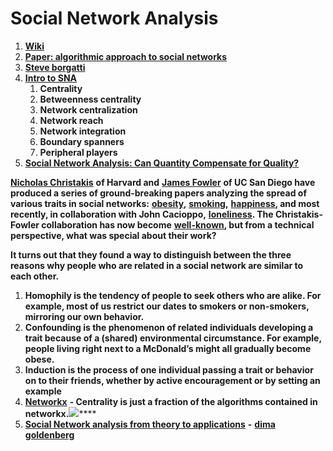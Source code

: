 # Social Network Analysis

1. [**Wiki**](https://en.wikipedia.org/wiki/Social_network)
2. [**Paper: algorithmic approach to social networks**](http://www.cs.carleton.edu/faculty/dlibenno/papers/thesis/thesis.pdf)
3. [**Steve borgatti**](https://sites.google.com/site/steveborgatti/home)
4. [**Intro to SNA**](http://www.orgnet.com/sna.html)
   1. **Centrality**
   2. **Betweenness centrality**
   3. **Network centralization**
   4. **Network reach**
   5. **Network integration**
   6. **Boundary spanners**
   7. **Peripheral players**
5. [**Social Network Analysis: Can Quantity Compensate for Quality?**](https://33bits.wordpress.com/2009/02/15/social-network-analysis-can-quantity-substitute-for-quality/)

[**Nicholas Christakis**](http://www.wjh.harvard.edu/soc/faculty/christakis/) **of Harvard and** [**James Fowler**](http://jhfowler.ucsd.edu/) **of UC San Diego have produced a series of ground-breaking papers analyzing the spread of various traits in social networks:** [**obesity**](http://content.nejm.org/cgi/content/full/357/4/370)**,** [**smoking**](http://content.nejm.org/cgi/content/full/358/21/2249)**,** [**happiness**](http://www.bmj.com/cgi/content/full/337/dec04_2/a2338)**, and most recently, in collaboration with John Cacioppo,** [**loneliness**](http://papers.ssrn.com/sol3/papers.cfm?abstract_id=1319108)**. The Christakis-Fowler collaboration has now become** [**well-known**](http://jhfowler.ucsd.edu/science_friendship_as_a_health_factor.pdf)**, but from a technical perspective, what was special about their work?**

**It turns out that they found a way to distinguish between the three reasons why people who are related in a social network are similar to each other.**

1. **Homophily is the tendency of people to seek others who are alike. For example, most of us restrict our dates to smokers or non-smokers, mirroring our own behavior.**
2. **Confounding is the phenomenon of related individuals developing a trait because of a \(shared\) environmental circumstance. For example, people living right next to a McDonald’s might all gradually become obese.**
3. **Induction is the process of one individual passing a trait or behavior on to their friends, whether by active encouragement or by setting an example**
4. [**Networkx**](https://networkx.org/documentation//networkx-1.10/reference/algorithms.html) **- Centrality is just a fraction of the algorithms contained in networkx.**![](https://lh3.googleusercontent.com/Z2U_f5O_A407pAxkfZzNLMDjm0LZbFa4bDs2qddvSE2HQ-UbaXHAMRAylOhM7AgblncrxGKHzFvT31O96jKfJ2QgxHK7ntItXsbOxEdlt8eL1HlLUKvvo1tG6kT-txQuxMyAYEif)\*\*\*\*
5. [**Social Network analysis from theory to applications**](https://towardsdatascience.com/social-network-analysis-from-theory-to-applications-with-python-d12e9a34c2c7) **-** [**dima goldenberg**](https://www.linkedin.com/in/dimgold/)

